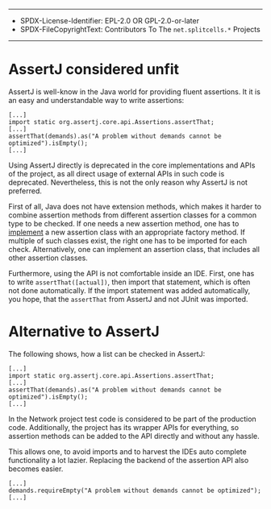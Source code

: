 ----
* SPDX-License-Identifier: EPL-2.0 OR GPL-2.0-or-later
* SPDX-FileCopyrightText: Contributors To The `net.splitcells.*` Projects
----
# AssertJ considered unfit
AssertJ is well-know in the Java world for providing fluent assertions.
It it is an easy and understandable way to write assertions:
````
[...]
import static org.assertj.core.api.Assertions.assertThat;
[...]
assertThat(demands).as("A problem without demands cannot be optimized").isEmpty();
[...]
````
Using AssertJ directly is deprecated in the core implementations and APIs of the project,
as all direct usage of external APIs in such code is deprecated.
Nevertheless, this is not the only reason why AssertJ is not preferred.

First of all, Java does not have extension methods,
which makes it harder to combine assertion methods from different assertion classes for a common type to be checked.
If one needs a new assertion method,
one has to [implement](https://www.baeldung.com/assertj-custom-assertion)
a new assertion class with an appropriate factory method.
If multiple of such classes exist, the right one has to be imported for each check.
Alternatively, one can implement an assertion class,
that includes all other assertion classes.

Furthermore, using the API is not comfortable inside an IDE.
First, one has to write `assertThat([actual])`,
then import that statement,
which is often not done automatically.
If the import statement was added automatically,
you hope, that the `assertThat` from AssertJ and not JUnit was imported.

# Alternative to AssertJ

The following shows, how a list can be checked in AssertJ:
````
[...]
import static org.assertj.core.api.Assertions.assertThat;
[...]
assertThat(demands).as("A problem without demands cannot be optimized").isEmpty();
[...]
````
In the Network project test code is considered to be part of the production code.
Additionally, the project has its wrapper APIs for everything,
so assertion methods can be added to the API directly and without any hassle.

This allows one, to avoid imports and to harvest the IDEs auto complete functionality a lot lazier.
Replacing the backend of the assertion API also becomes easier.
````
[...]
demands.requireEmpty("A problem without demands cannot be optimized");
[...]
````